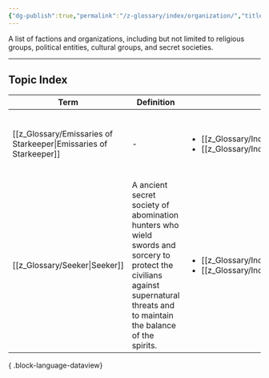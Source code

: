 ```yaml
---
{"dg-publish":true,"permalink":"/z-glossary/index/organization/","title":"Organizations","contentClasses":"h-line hr-no-icon","tags":["GlossaryIndex/Topic"],"dgShowInlineTitle":true,"noteIcon":""}
---
```



A list of factions and organizations, including but not limited to religious groups, political entities, cultural groups, and secret societies. 

--- 
## Topic Index 

| Term                                                                 | Definition                                                                                                                                                                     | Topic                                                                                                                 | Related                                                                                                           |
| -------------------------------------------------------------------- | ------------------------------------------------------------------------------------------------------------------------------------------------------------------------------ | --------------------------------------------------------------------------------------------------------------------- | ----------------------------------------------------------------------------------------------------------------- |
| [[z_Glossary/Emissaries of Starkeeper\|Emissaries of Starkeeper]] | \-                                                                                                                                                                             | <ul><li>[[z_Glossary/Index/Occult.md\\|Occult]]</li><li>[[z_Glossary/Index/Organization.md\\|Organization]]</li></ul> | <ul><li>[[z_Glossary.md\\|BACK TO INDEX]]</li><li>[[z_Glossary/Spectral Lantern.md\\|Spectral Lantern]]</li></ul> |
| [[z_Glossary/Seeker\|Seeker]]                                     | A ancient secret society of abomination hunters who wield swords and sorcery to protect the civilians against supernatural threats and to maintain the balance of the spirits. | <ul><li>[[z_Glossary/Index/Occult.md\\|Occult]]</li><li>[[z_Glossary/Index/Organization.md\\|Organization]]</li></ul> | <ul><li>[[z_Glossary.md\\|BACK TO INDEX]]</li><li>[[z_Glossary/Spectral Lantern.md\\|Spectral Lantern]]</li></ul> |

{ .block-language-dataview}
